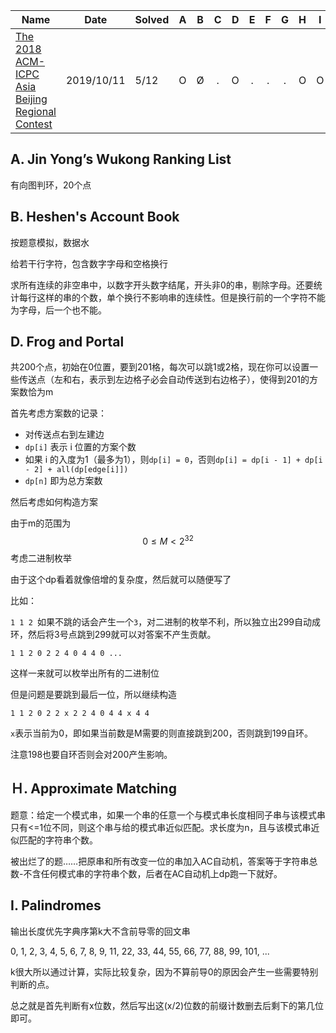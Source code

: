 | Name                                                         | Date       | Solved |  A   |  B   |  C   |  D   |  E   |  F   |  G   |  H   |  I   |  J   |
| ------------------------------------------------------------ | ---------- | ------ | :--: | :--: | :--: | :--: | :--: | :--: | :--: | :--: | :--: | :--: |
| [The 2018 ACM-ICPC Asia Beijing Regional Contest](https://vjudge.net/contest/333849) | 2019/10/11 | 5/12   |  O   |  Ø   |  .   |  O   |  .   |  .   |  .   |  O   |  O   |  .   |


## A. Jin Yong’s Wukong Ranking List

有向图判环，20个点

## B. Heshen's Account Book

按题意模拟，数据水

给若干行字符，包含数字字母和空格换行

求所有连续的非空串中，以数字开头数字结尾，开头非0的串，剔除字母。还要统计每行这样的串的个数，单个换行不影响串的连续性。但是换行前的一个字符不能为字母，后一个也不能。

## D. Frog and Portal

共200个点，初始在0位置，要到201格，每次可以跳1或2格，现在你可以设置一些传送点（左和右，表示到左边格子必会自动传送到右边格子），使得到201的方案数恰为m

首先考虑方案数的记录：

- 对传送点右到左建边
- `dp[i]` 表示 i 位置的方案个数
- 如果 i 的入度为1（最多为1），则`dp[i] = 0`，否则`dp[i] = dp[i - 1] + dp[i - 2] + all(dp[edge[i]])`
- `dp[n]` 即为总方案数

然后考虑如何构造方案

由于m的范围为
$$
0 \le M < 2^{32}
$$
考虑二进制枚举

由于这个dp看着就像倍增的复杂度，然后就可以随便写了

比如：

`1 1 2 `如果不跳的话会产生一个`3`，对二进制的枚举不利，所以独立出299自动成环，然后将3号点跳到299就可以对答案不产生贡献。

`1 1 2 0 2 2 4 0 4 4 0 ...`

这样一来就可以枚举出所有的二进制位

但是问题是要跳到最后一位，所以继续构造

`1 1 2 0 2 2 x 2 2 4 0 4 4 x 4 4 `

`x`表示当前为0，即如果当前数是M需要的则直接跳到200，否则跳到199自环。

注意198也要自环否则会对200产生影响。

## Ｈ.  Approximate Matching

题意：给定一个模式串，如果一个串的任意一个与模式串长度相同子串与该模式串只有<=1位不同，则这个串与给的模式串近似匹配。求长度为n，且与该模式串近似匹配的字符串个数。

被出烂了的题……把原串和所有改变一位的串加入AC自动机，答案等于字符串总数-不含任何模式串的字符串个数，后者在AC自动机上dp跑一下就好。

## I.  Palindromes

输出长度优先字典序第k大不含前导零的回文串

0, 1, 2, 3, 4, 5, 6, 7, 8, 9, 11, 22, 33, 44, 55, 66, 77, 88, 99, 101, ...

k很大所以通过计算，实际比较复杂，因为不算前导0的原因会产生一些需要特别判断的点。

总之就是首先判断有x位数，然后写出这(x/2)位数的前缀计数删去后剩下的第几位即可。